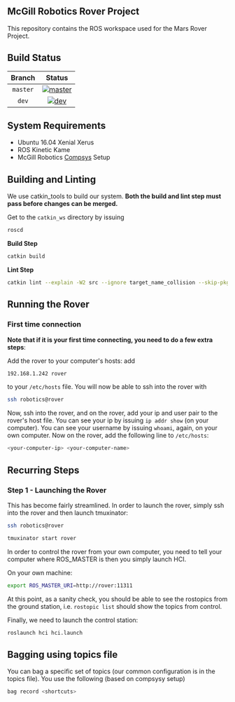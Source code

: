 McGill Robotics Rover Project
---

This repository contains the ROS workspace used for the Mars Rover Project.



Build Status
------------

[master]: https://dev.mcgillrobotics.com/buildStatus/icon?job=rover_master
[master url]: https://dev.mcgillrobotics.com/job/rover_master

[dev]: https://dev.mcgillrobotics.com/buildStatus/icon?job=rover_dev
[dev url]: https://dev.mcgillrobotics.com/job/rover_dev


| Branch   | Status                  |
|:--------:|:-----------------------:|
| `master` | [![master]][master url] |
| `dev`    | [![dev]][dev url]       |


System Requirements
---
- Ubuntu 16.04 Xenial Xerus
- ROS Kinetic Kame
- McGill Robotics [Compsys](https://github.com/mcgill-robotics/compsys) Setup

Building and Linting
---
We use catkin_tools to build our system. **Both the build and lint step must
pass before changes can be merged.** 

Get to the `catkin_ws` directory by issuing
```bash
roscd
```
**Build Step**
```bash
catkin build
```
**Lint Step**
```bash
catkin lint --explain -W2 src --ignore target_name_collision --skip-pkg rosserial_tivac --strict
```

Running the Rover
---
### First time connection
**Note that if it is your first time connecting, you need to do a few extra
steps**:

Add the rover to your computer's hosts: add 
```bash
192.168.1.242 rover
```
to your `/etc/hosts` file. You will now be able to ssh into the rover with
```bash
ssh robotics@rover
```
Now, ssh into the rover, and on the rover, add your ip and user pair to
the rover's host file. You can see your ip by issuing `ip addr show` (on your
computer). You can see your username by issuing `whoami`, again, on your own
computer. Now on the rover, add the following line to `/etc/hosts`:
```bash
<your-computer-ip> <your-computer-name>
```

## Recurring Steps
### Step 1 - Launching the Rover
This has become fairly streamlined. In order to launch the rover, simply
ssh into the rover and then launch tmuxinator:

```bash
ssh robotics@rover
```
```bash
tmuxinator start rover
```

In order to control the rover from your own computer, you need to tell your
computer where ROS\_MASTER is then you simply launch HCI.


On your own machine:
```bash
export ROS_MASTER_URI=http://rover:11311
```


At this point, as a sanity check, you should be able to see the rostopics
from the ground station, i.e. `rostopic list` should show the topics from
control.


Finally, we need to launch the control station:
```bash
roslaunch hci hci.launch
```

Bagging using topics file
---

You can bag a specific set of topics (our common configuration is in the topics
file). You use the following (based on compsysy setup)
```bash
bag record <shortcuts>
```
